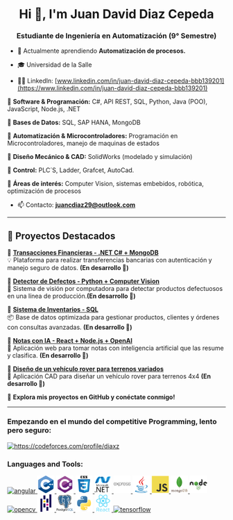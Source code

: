 <h1 align="center">Hi 👋, I'm Juan David Diaz Cepeda</h1>
<h3 align="center">Estudiante de Ingeniería en Automatización (9° Semestre)</h3>

- 🌱 Actualmente aprendiendo **Automatización de procesos.**
- 🎓 Universidad de la Salle

- 👨‍💻 LinkedIn: [www.linkedin.com/in/juan-david-diaz-cepeda-bbb139201](https://www.linkedin.com/in/juan-david-diaz-cepeda-bbb139201)
 

🔹 **Software & Programación:** C#, API REST, SQL, Python, Java (POO), JavaScript, Node.js, .NET  

🔹 **Bases de Datos:** SQL, SAP HANA, MongoDB  

🔹 **Automatización & Microcontroladores:** Programación en Microcontroladores, manejo de maquinas de estados

🔹 **Diseño Mecánico & CAD:** SolidWorks (modelado y simulación)

🔹 **Control:** PLC´S, Ladder, Grafcet, AutoCad.

🔹 **Áreas de interés:** Computer Vision, sistemas embebidos, robótica, optimización de procesos

- 📫 Contacto: **juancdiaz29@outlook.com**  

---

## 🚀 Proyectos Destacados  

📌 **[Transacciones Financieras - .NET C# + MongoDB](https://github.com/Juandiaxz/Transacciones_Financieras.git)**  
💡 Plataforma para realizar transferencias bancarias con autenticación y manejo seguro de datos. **(En desarrollo 🚧)** 

📌 **[Detector de Defectos - Python + Computer Vision](https://github.com/Juandiaxz/Detector-de-Defectos.git)**  
🤖 Sistema de visión por computadora para detectar productos defectuosos en una línea de producción.**(En desarrollo 🚧)**  

📌 **[Sistema de Inventarios - SQL](https://github.com/Juandiaxz/Sistema-de-Inventarios.git)**  
📦 Base de datos optimizada para gestionar productos, clientes y órdenes con consultas avanzadas. **(En desarrollo 🚧)**

📌 **[Notas con IA - React + Node.js + OpenAI](https://github.com/Juandiaxz/Notas-con-IA.git)**  
📝 Aplicación web para tomar notas con inteligencia artificial que las resume y clasifica. **(En desarrollo 🚧)**

📌 **[Diseño de un vehículo rover para terrenos variados](https://github.com/Juandiaxz/Dise-o-de-Rover.git)**  
📝 Aplicación CAD para diseñar un vehículo rover para terrenos 4x4 **(En desarrollo 🚧)**


🌟 **Explora mis proyectos en GitHub y conéctate conmigo!**  

---

<h3 align="left">Empezando en el mundo del competitive Programming, lento pero seguro:</h3>
<p align="left">
<a href="https://codeforces.com/profile/Diaxz" target="blank">
<img align="center" src="https://raw.githubusercontent.com/rahuldkjain/github-profile-readme-generator/master/src/images/icons/Social/codeforces.svg" alt="https://codeforces.com/profile/diaxz" height="30" width="40" />
</a>
</p>
<h3 align="left">Languages and Tools:</h3>
<p align="left"> <a href="https://angular.io" target="_blank" rel="noreferrer"> <img src="https://angular.io/assets/images/logos/angular/angular.svg" alt="angular" width="40" height="40"/> </a> <a href="https://www.w3schools.com/cpp/" target="_blank" rel="noreferrer"> <img src="https://raw.githubusercontent.com/devicons/devicon/master/icons/cplusplus/cplusplus-original.svg" alt="cplusplus" width="40" height="40"/> </a> <a href="https://www.w3schools.com/cs/" target="_blank" rel="noreferrer"> <img src="https://raw.githubusercontent.com/devicons/devicon/master/icons/csharp/csharp-original.svg" alt="csharp" width="40" height="40"/> </a> <a href="https://www.w3schools.com/css/" target="_blank" rel="noreferrer"> <img src="https://raw.githubusercontent.com/devicons/devicon/master/icons/css3/css3-original-wordmark.svg" alt="css3" width="40" height="40"/> </a> <a href="https://dotnet.microsoft.com/" target="_blank" rel="noreferrer"> <img src="https://raw.githubusercontent.com/devicons/devicon/master/icons/dot-net/dot-net-original-wordmark.svg" alt="dotnet" width="40" height="40"/> </a> <a href="https://expressjs.com" target="_blank" rel="noreferrer"> <img src="https://raw.githubusercontent.com/devicons/devicon/master/icons/express/express-original-wordmark.svg" alt="express" width="40" height="40"/> </a> <a href="https://www.java.com" target="_blank" rel="noreferrer"> <img src="https://raw.githubusercontent.com/devicons/devicon/master/icons/java/java-original.svg" alt="java" width="40" height="40"/> </a> <a href="https://developer.mozilla.org/en-US/docs/Web/JavaScript" target="_blank" rel="noreferrer"> <img src="https://raw.githubusercontent.com/devicons/devicon/master/icons/javascript/javascript-original.svg" alt="javascript" width="40" height="40"/> </a> <a href="https://www.mongodb.com/" target="_blank" rel="noreferrer"> <img src="https://raw.githubusercontent.com/devicons/devicon/master/icons/mongodb/mongodb-original-wordmark.svg" alt="mongodb" width="40" height="40"/> </a> <a href="https://nodejs.org" target="_blank" rel="noreferrer"> <img src="https://raw.githubusercontent.com/devicons/devicon/master/icons/nodejs/nodejs-original-wordmark.svg" alt="nodejs" width="40" height="40"/> </a> <a href="https://opencv.org/" target="_blank" rel="noreferrer"> <img src="https://www.vectorlogo.zone/logos/opencv/opencv-icon.svg" alt="opencv" width="40" height="40"/> </a> <a href="https://pandas.pydata.org/" target="_blank" rel="noreferrer"> <img src="https://raw.githubusercontent.com/devicons/devicon/2ae2a900d2f041da66e950e4d48052658d850630/icons/pandas/pandas-original.svg" alt="pandas" width="40" height="40"/> </a> <a href="https://www.postgresql.org" target="_blank" rel="noreferrer"> <img src="https://raw.githubusercontent.com/devicons/devicon/master/icons/postgresql/postgresql-original-wordmark.svg" alt="postgresql" width="40" height="40"/> </a> <a href="https://www.python.org" target="_blank" rel="noreferrer"> <img src="https://raw.githubusercontent.com/devicons/devicon/master/icons/python/python-original.svg" alt="python" width="40" height="40"/> </a> <a href="https://reactjs.org/" target="_blank" rel="noreferrer"> <img src="https://raw.githubusercontent.com/devicons/devicon/master/icons/react/react-original-wordmark.svg" alt="react" width="40" height="40"/> </a> <a href="https://www.tensorflow.org" target="_blank" rel="noreferrer"> <img src="https://www.vectorlogo.zone/logos/tensorflow/tensorflow-icon.svg" alt="tensorflow" width="40" height="40"/> </a> </p>
